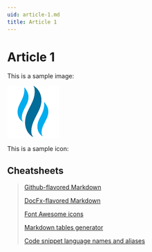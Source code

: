 ```yaml
---
uid: article-1.md
title: Article 1
---
```


# Article 1

This is a sample image:

![flame](media/image.png)

This is a sample icon:

<i class="fa fa-plus"></i>	

## Cheatsheets

> [Github-flavored Markdown](https://guides.github.com/features/mastering-markdown)
>
> [DocFx-flavored Markdown](https://dotnet.github.io/docfx/spec/docfx_flavored_markdown.html?tabs=tabid-1%2Ctabid-a)
>
> [Font Awesome icons](http://fontawesome.io/icons)
>
> [Markdown tables generator](http://www.tablesgenerator.com/markdown_tables)
>
> [Code snippet language names and aliases](http://highlightjs.readthedocs.org/en/latest/css-classes-reference.html#language-names-and-aliases)